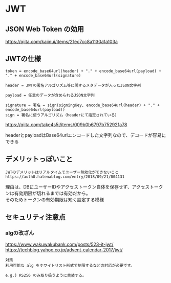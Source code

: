 # JWT
## JSON Web Token の効用
https://qiita.com/kaiinui/items/21ec7cc8a1130a1a103a

## JWTの仕様
```
token = encode_base64url(header) + "." + encode_base64url(payload) + "." + encode_base64url(signature)

header = JWTの署名アルゴリズム等に関するメタデータが入ったJSON文字列

payload = 任意のデータが含められるJSON文字列

signature = 署名 = sign(signingKey, encode_base64url(header) + "." + encode_base64url(payload))
sign = 署名に使うアルゴリズム（headerにて指定されている）
```
https://qiita.com/take4s5i/items/009b0b6797b752921a78

headerとpayloadはBase64urlエンコードした文字列なので、デコードが容易にできる

## デメリットっぽいこと
```
JWTのデメリットはリアルタイムでユーザー無効化ができないこと
https://auth0.hatenablog.com/entry/2018/09/21/004131
```
理由は、DBにユーザーIDやアクセストークン自体を保存せず、アクセストークンは有効期限が切れるまでは有効だから。  
そのためトークンの有効期限は短く設定する模様

## セキュリティ注意点
### algの改ざん
https://www.wakuwakubank.com/posts/523-it-jwt/  
https://techblog.yahoo.co.jp/advent-calendar-2017/jwt/
```
対策
利用可能な alg をホワイトリスト形式で制限するなどの対応が必要です。

e.g.) RS256 のみ取り扱うように実装する。
```